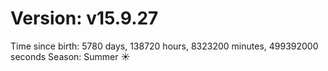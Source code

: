 # Version: v15.9.27
Time since birth: 5780 days, 138720 hours, 8323200 minutes, 499392000 seconds
Season: Summer ☀️
